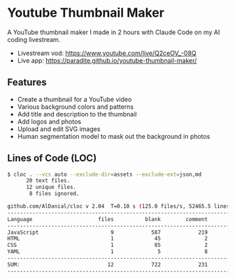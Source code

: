 # Youtube Thumbnail Maker

A YouTube thumbnail maker I made in 2 hours with Claude Code on my AI coding livestream.

- Livestream vod: https://www.youtube.com/live/Q2ceOV_-08Q
- Live app: https://paradite.github.io/youtube-thumbnail-maker/

## Features

- Create a thumbnail for a YouTube video
- Various background colors and patterns
- Add title and description to the thumbnail
- Add logos and photos
- Upload and edit SVG images
- Human segmentation model to mask out the background in photos

## Lines of Code (LOC)

```bash
$ cloc . --vcs auto --exclude-dir=assets --exclude-ext=json,md
      20 text files.
      12 unique files.
       8 files ignored.

github.com/AlDanial/cloc v 2.04  T=0.10 s (125.0 files/s, 52465.5 lines/s)
-------------------------------------------------------------------------------
Language                     files          blank        comment           code
-------------------------------------------------------------------------------
JavaScript                       9            587            219           3101
HTML                             1             45              2            494
CSS                              1             85              2            459
YAML                             1              5              8             30
-------------------------------------------------------------------------------
SUM:                            12            722            231           4084
-------------------------------------------------------------------------------
```

